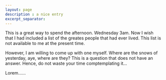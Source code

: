 ```yaml
---
layout: page
description : a nice entry
excerpt_separator: 
---
```


This is a great way to spend the afternoon. Wednesday 3am. Now I wish that I had included a list of the greates people that had ever lived. This list is not available to me at the present time.

However, I am willing to come up with one myself. Where are the snows of yesterday, aye, where are they? This is a question that does not have an answer. Hence, do not waste your time comptemplating it...

Lorem......
